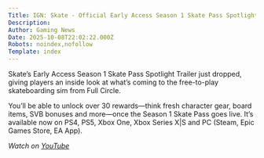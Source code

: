 ```yaml
---
Title: IGN: Skate - Official Early Access Season 1 Skate Pass Spotlight Trailer
Description: 
Author: Gaming News
Date: 2025-10-08T22:02:22.000Z
Robots: noindex,nofollow
Template: index
---
```

<p>Skate’s Early Access Season 1 Skate Pass Spotlight Trailer just dropped, giving players an inside look at what’s coming to the free-to-play skateboarding sim from Full Circle. </p>

<p>You’ll be able to unlock over 30 rewards—think fresh character gear, board items, SVB bonuses and more—once the Season 1 Skate Pass goes live. It’s available now on PS4, PS5, Xbox One, Xbox Series X|S and PC (Steam, Epic Games Store, EA App).</p>

<p><em>Watch on <a href="https://www.youtube.com/watch?v=f8EZU8L7AFs" rel="noopener noreferrer">YouTube</a></em></p>

